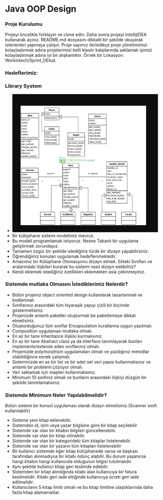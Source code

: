 #  Java OOP Design

### Proje Kurulumu

Projeyi öncelikle forklayın ve clone edin.
Daha sonra projeyi IntellijIDEA kullanarak açınız. README.md dosyasını dikkatli bir şekilde okuyarak istenenleri yapmaya çalışın.
Proje sayımız ilerledikçe proje yönetimimizi kolaylaştırmak adına projelerimizi belli klasör kalıplarında saklamak işimizi kolaylaştırmak adına iyi bir alışkanlıktır.
Örnek bir Lokasyon: Workintech/Sprint_1/Etud.

### Hedeflerimiz:

### Library System

 * ![](challenge1.png)
 * Bir kütüphane sistemi modelimiz mevcut.
 * Bu modeli programlamak istiyoruz. Nesne Tabanlı bir uygulama geliştirmek zorundayız.
 * Tamamen özgür bir şekilde istediğiniz türde bir dizayn yapabilirsiniz.
 * Öğrendiğimiz konuları uygulamak hedeflenmektedir.
 * Amacımız bir Kütüphane Otomasyonu dizayn etmek. Ekteki Sınıfları ve aralarındaki ilişkileri kurarak bu sistemi nasıl dizayn edebiliriz?
 * Kendi eklemek istediğiniz özellikleri eklemekten asla çekinmeyiniz.

### Sistemde mutlaka Olmasını İstediklerimiz Nelerdir?

* Bütün projeniz object oriented design kullanılarak tasarlanmalı ve kodlanmalı.
* Sınıflarınız arasındaki tüm hiyaraşik yapıyı çizili bir biçimde göstermelisiniz.
* Projenizde anlamlı paketler oluşturmalı be paketlemeye dikkat etmelisiniz.
* Oluşturduğunuz tüm sınıflar Encapsulation kurallarına uygun yazılmalı.
* Composition uygulaması mutlaka olmalı.
* En az bir tane Inheritance ilişkisi kurmalısınız.
* En az bir tane Abstract class ya da Interface tanımlayarak bunları implements/extends eden sınıflarınız olmalı.
* Projenizde polymorphism uygulamaları olmalı ve yazdığınız metodlar olabildiğince esnek çalışmalı.
* Sisteminizde en az bir list ve bir adet set veri yapısı kullanmalısınız ve anlamlı bir problemi çözüyor olmalı.
* Veri saklamak için mapleri kullanmalısınız.
* Minimum 10 sınıfınız olmalı ve bunların arasındaki ilişkiyi düzgün bir şekilde tanımlamalısınız.

### Sistemde Minimum Neler Yapılabilmelidir?
Bütün sistemi bir konsol uygulaması olarak dizayn etmelisiniz.(Scanner sınıfı kullanılabilir)
* Sisteme yeni kitap eklenebilir.
* Sistemden id, isim veya yazar bilgisine göre bir kitap seçilebilir
* Sistemde var olan bir kitabın bilgileri güncellenebilir.
* Sistemde var olan bir kitap silinebilir.
* Sistemde var olan bir kategorideki tüm kitaplar listelenebilir.
* Sistemde var olan bir yazarın tüm kitapları listelenebilir
* Bir kullanıcı sistemde eğer kitap kütüphanede varsa ve başkası tarafından alınmadıysa bir kitabı ödünç alabilir. Bu durum yaşanırsa hangi kitabın hangi kullanıcıda olduğunun bilgisi tutulmalıdır.
* Aynı şekilde kullanıcı kitap geri teslimde edebilir.
* Sistemden bir kitap alındığında kitabı alan kullanıcıya bir fatura kesilmelidir. Kitabı geri iade ettiğinde kullanıcıya ücreti geri iade edilmelidir.
* Kullanıcıların 5 kitap limiti olmalı ve bu kitap limitine ulaştıklarında daha fazla kitap alamamalılar.  
 
